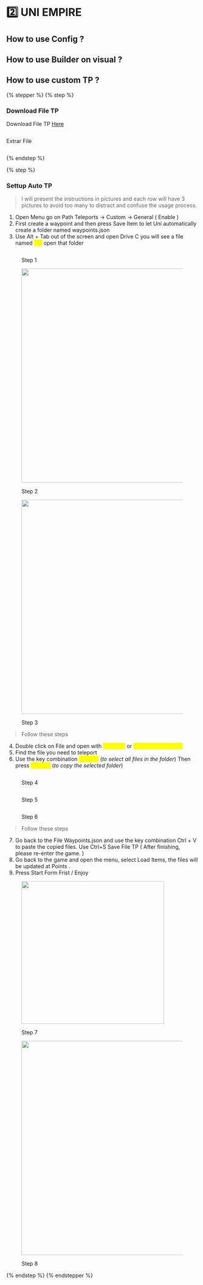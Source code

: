# 2️⃣ UNI EMPIRE

## How to use Config ?

## How to use Builder on visual ?

## How to use custom TP ?

{% stepper %}
{% step %}
### Download File TP

Download File TP [Here](https://github.com/Chinoontw/unicoreteleport/releases/tag/Unicore)

<figure><img src="../.gitbook/assets/filetpuni (1).png" alt=""><figcaption></figcaption></figure>

Extrar File&#x20;

<figure><img src="../.gitbook/assets/Uni5.PNG" alt=""><figcaption></figcaption></figure>


{% endstep %}

{% step %}
### Settup Auto TP

> I will present the instructions in pictures and each row will have 3 pictures to avoid too many to distract and confuse the usage process.

1. Open Menu go on Path Teleports -> Custom -> General ( Enable )
2. First create a waypoint and then press Save Item to let Uni automatically create a folder named waypoints.json
3. Use Alt + Tab out of the screen and open Drive C you will see a file named <mark style="color:yellow;">**uni**</mark> open that folder

<div align="left"><figure><img src="../.gitbook/assets/Unitp1.png" alt=""><figcaption><p>Step 1</p></figcaption></figure> <figure><img src="../.gitbook/assets/Unitp2.png" alt="" width="563"><figcaption><p>Step 2</p></figcaption></figure> <figure><img src="../.gitbook/assets/Unitp3.png" alt="" width="563"><figcaption><p>Step 3</p></figcaption></figure></div>

> Follow these steps

4. Double click on File and open with <mark style="color:yellow;">**Notepad**</mark> or <mark style="color:yellow;">**Visual Studio Code**</mark>
5. Find the file you need to teleport&#x20;
6. Use the key combination <mark style="color:yellow;">**Ctrl + A**</mark> (_to select all files in the folder_) Then press <mark style="color:yellow;">**Ctrl + C**</mark> (_to copy the selected folder_)

<div align="left"><figure><img src="../.gitbook/assets/Unitp4.png" alt=""><figcaption><p>Step 4</p></figcaption></figure> <figure><img src="../.gitbook/assets/Screenshot 2025-01-17 103433.png" alt=""><figcaption><p>Step 5</p></figcaption></figure> <figure><img src="../.gitbook/assets/Unitp6.png" alt=""><figcaption><p>Step 6</p></figcaption></figure></div>

> Follow these steps

7. Go back to the File Waypoints.json and use the key combination Ctrl + V to paste the copied files. Use Ctrl+S Save File TP ( After finishing, please re-enter the game. )
8. Go back to the game and open the menu, select Load Items, the files will be updated at Points .&#x20;
9. Press Start Form Frist / Enjoy

<div align="left"><figure><img src="../.gitbook/assets/Unitp7.png" alt="" width="375"><figcaption><p>Step 7</p></figcaption></figure> <figure><img src="../.gitbook/assets/Unitp8.png" alt="" width="563"><figcaption><p>Step 8</p></figcaption></figure></div>


{% endstep %}
{% endstepper %}

